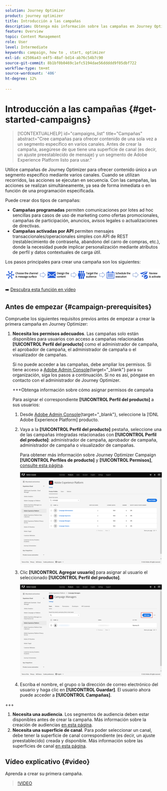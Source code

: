 ```yaml
---
solution: Journey Optimizer
product: journey optimizer
title: Introducción a las campañas
description: Obtenga más información sobre las campañas en Journey Optimizer
feature: Overview
topic: Content Management
role: User
level: Intermediate
keywords: campaign, how to , start, optimizer
exl-id: e2506a43-e4f5-48af-bd14-ab76c54b7c90
source-git-commit: 8b1bf0b0469c1efc5194dae56ddddd9f05dbf722
workflow-type: tm+mt
source-wordcount: '406'
ht-degree: 12%

---
```


# Introducción a las campañas {#get-started-campaigns}

>[!CONTEXTUALHELP]
>id="campaigns_list"
>title="Campañas"
>abstract="Cree campañas para ofrecer contenido de una sola vez a un segmento específico en varios canales. Antes de crear la campaña, asegúrese de que tiene una superficie de canal (es decir, un ajuste preestablecido de mensaje) y un segmento de Adobe Experience Platform listo para usar."

Utilice campañas de Journey Optimizer para ofrecer contenido único a un segmento específico mediante varios canales. Cuando se utilizan recorridos, las acciones se ejecutan en secuencia. Con las campañas, las acciones se realizan simultáneamente, ya sea de forma inmediata o en función de una programación especificada.

Puede crear dos tipos de campañas:

* **Campañas programadas** permiten comunicaciones por lotes ad hoc sencillas para casos de uso de marketing como ofertas promocionales, campañas de participación, anuncios, avisos legales o actualizaciones de directivas.
* **Campañas activadas por API** permiten mensajes transaccionales/operacionales simples con API de REST (restablecimiento de contraseña, abandono del carro de compras, etc.), donde la necesidad puede implicar personalización mediante atributos de perfil y datos contextuales de carga útil.

Los pasos principales para crear una campaña son los siguientes:

![](assets/create-campaign-process.png)

➡️ [Descubra esta función en vídeo](#video)

## Antes de empezar {#campaign-prerequisites}

Compruebe los siguientes requisitos previos antes de empezar a crear la primera campaña en Journey Optimizer:

1. **Necesita los permisos adecuados**. Las campañas solo están disponibles para usuarios con acceso a campañas relacionadas **[!UICONTROL Perfil del producto]** como el administrador de campaña, el aprobador de campaña, el administrador de campaña o el visualizador de campañas.

   Si no puede acceder a las campañas, debe ampliar los permisos. Si tiene acceso a [Adobe Admin Console](https://adminconsole.adobe.com/){target="_blank"} para su organización, siga los pasos a continuación. Si no es así, póngase en contacto con el administrador de Journey Optimizer.

   +++Obtenga información sobre cómo asignar permisos de campaña

   Para asignar el correspondiente **[!UICONTROL Perfil del producto]** a sus usuarios:

   1. Desde [Adobe Admin Console](https://adminconsole.adobe.com/){target="_blank"}, seleccione la [!DNL Adobe Experience Platform] producto.

   1. Vaya a la **[!UICONTROL Perfil del producto]** pestaña, seleccione una de las campañas integradas relacionadas con **[!UICONTROL Perfil del producto]**: administrador de campaña, aprobador de campaña, administrador de campaña o visualizador de campañas.

      Para obtener más información sobre Journey Optimizer Campaign **[!UICONTROL Perfiles de producto]** y **[!UICONTROL Permisos]**, [consulte esta página](../administration/ootb-product-profiles.md).

      ![](assets/do-not-localize/admin_1.png)

   1. Clic **[!UICONTROL Agregar usuario]** para asignar al usuario el seleccionado **[!UICONTROL Perfil del producto]**.

      ![](assets/do-not-localize/admin_2.png)

   1. Escriba el nombre, el grupo o la dirección de correo electrónico del usuario y haga clic en **[!UICONTROL Guardar]**.
   El usuario ahora puede acceder a **[!UICONTROL Campañas]**.

+++

1. **Necesita una audiencia**. Los segmentos de audiencia deben estar disponibles antes de crear la campaña. Más información sobre la creación de audiencias [en esta página](../segment/about-segments.md).
1. **Necesita una superficie de canal**. Para poder seleccionar un canal, debe tener la superficie de canal correspondiente (es decir, un ajuste preestablecido) creada y disponible. Más información sobre las superficies de canal [en esta página](../configuration/channel-surfaces.md).

## Vídeo explicativo {#video}

Aprenda a crear su primera campaña.

>[!VIDEO](https://video.tv.adobe.com/v/346680?quality=12)
